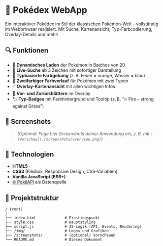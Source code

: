 # 🧾 Pokédex WebApp

Ein interaktiver Pokédex im Stil der klassischen Pokémon-Welt – vollständig im Webbrowser realisiert. Mit Suche, Kartenansicht, Typ-Farbcodierung, Overlay-Details und mehr!

## 🔍 Funktionen

- 🔄 **Dynamisches Laden** der Pokémon in Batches von 20
- 🔎 **Live-Suche** ab 3 Zeichen mit sofortiger Darstellung
- 🎨 **Typbasierte Farbgebung** (z. B. Feuer = orange, Wasser = blau)
- 🌈 **Zweifarbiger Farbverlauf** für Pokémon mit zwei Typen
- 🃏 **Overlay-Kartenansicht** mit allen wichtigen Infos
- 🧭 **Vor- und Zurückblättern** im Overlay
- 🏷️ **Typ-Badges** mit Farbhintergrund und Tooltip (z. B. "🔥 Fire – strong against Grass")

## 📸 Screenshots

> *(Optional: Füge hier Screenshots deiner Anwendung ein, z. B. mit `![Vorschau](./screenshots/overview.png)`)*

## 🚀 Technologien

- **HTML5**
- **CSS3** (Flexbox, Responsive Design, CSS-Variablen)
- **Vanilla JavaScript (ES6+)**
- [🌐 PokéAPI](https://pokeapi.co/) als Datenquelle

## 📁 Projektstruktur

```plaintext
/ (root)
│
├── index.html             # Einstiegspunkt
├── style.css              # Hauptstyling
├── script.js              # JS-Logik (API, Events, Rendering)
├── /img/                  # Logos und Grafiken
├── /screenshots/          # (optional) Vorschauen
└── README.md              # Dieses Dokument
